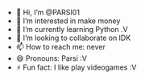 - 👋 Hi, I’m @PARSI01
- 👀 I’m interested in make money
- 🌱 I’m currently learning Python .V
- 💞️ I’m looking to collaborate on IDK
- 📫 How to reach me: never
- 😄 Pronouns: Parsi :V
- ⚡ Fun fact: I like play videogames :V

<!---
PARSI01/PARSI01 is a ✨ special ✨ repository because its `README.md` (this file) appears on your GitHub profile.
You can click the Preview link to take a look at your changes.
--->
